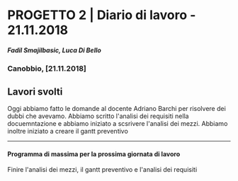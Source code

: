 # PROGETTO 2 | Diario di lavoro - 21.11.2018
##### Fadil Smajilbasic, Luca Di Bello
### Canobbio, [21.11.2018]

## Lavori svolti
Oggi abbiamo fatto le domande al docente Adriano Barchi per risolvere dei dubbi che avevamo.
Abbiamo scritto l'analisi dei requisiti nella docuemntazione e abbiamo iniziato a scsrivere l'analisi dei mezzi.
Abbiamo inoltre iniziato a creare il gantt preventivo
<!-- #### Problemi riscontrati e soluzioni adottate -->

---
<!-- #### Punto della situazione rispetto alla pianificazione -->


#### Programma di massima per la prossima giornata di lavoro

Finire l'analisi dei mezzi, il gantt preventivo e l'analisi dei requisiti